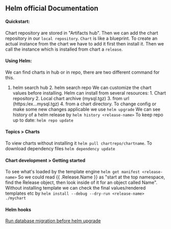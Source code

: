 ## Helm official Documentation

#### Quickstart: 
  Chart repository are stored in "Artifacts hub".
  Then we can add the chart repository in our `local repository`. 
  `Chart` is like a blueprint.
  To create an actual instance from the chart we have to add it first then install it.
  Then we call the instance which is installed from chart a `release`.

#### Using Helm: 
  We can find charts in hub or in repo, there are two different command for this.
  1. helm search hub 2. helm search repo
  We can customize the chart values before installing.
  Helm can install from several resources: 1. Chart repository 2. Local chart archive (mysql.tgz) 3. from url (https:/ex...mysql.tgz) 4. from a chart directory.
  To change config or make some new changes applicable we use `helm upgrade` 
  We can see history of a helm release by `helm history <release-name>`
  To keep repo up to date: `helm repo update`

#### Topics > Charts
  To view charts without installing it `helm pull chartrepo/chartname`.
  To download dependency files `helm dependency update`
#### Chart development > Getting started
  To see what's loaded by the template engine `helm get manifest <release-name>`
  So we could read {{ .Release.Name }} as "start at the top namespace, find the Release object, then look inside of it for an object called Name".
  Without installing template we can check the final values/rendered templates etc by `helm install --debug --dry-run <release-name> ./mychart`

#### Helm hooks
  [Run database migration before helm upgrade](https://www.abrahamberg.com/blog/kubernetes-database-migration-with-helm-and-ci-cd-pipelines/)
  